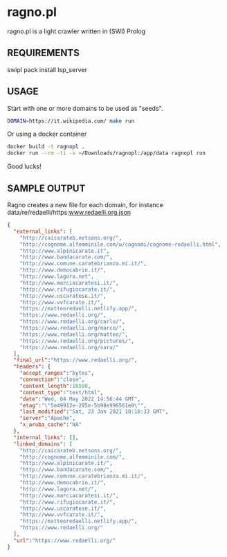 # ragno.pl

ragno.pl is a light crawler written in (SWI) Prolog

## REQUIREMENTS

swipl pack install lsp_server

## USAGE

Start with one or more domains to be used as "seeds".

```bash
DOMAIN=https://it.wikipedia.com/ make run
```

Or using a docker container 

```bash
docker build -t ragnopl .
docker run --rm -ti -v ~/Downloads/ragnopl:/app/data ragnopl run
```

Good lucks!

## SAMPLE OUTPUT

Ragno creates a new file for each domain, for instance data/re/redaelli/https\:www.redaelli.org.json 

```json
{
  "external_links": [
    "http://caicarateb.netsons.org/",
    "http://cognome.alfemminile.com/w/cognomi/cognome-redaelli.html",
    "http://www.alpinicarate.it",
    "http://www.bandacarate.com/",
    "http://www.comune.caratebrianza.mi.it/",
    "http://www.democabrio.it/",
    "http://www.lagora.net",
    "http://www.marciacaratesi.it/",
    "http://www.rifugiocarate.it/",
    "http://www.uscaratese.it/",
    "http://www.vvfcarate.it/",
    "https://matteoredaelli.netlify.app/",
    "https://www.redaelli.org/",
    "https://www.redaelli.org/carlo/",
    "https://www.redaelli.org/marco/",
    "https://www.redaelli.org/matteo/",
    "https://www.redaelli.org/pictures/",
    "https://www.redaelli.org/sara/"
  ],
  "final_url":"https://www.redaelli.org/",
  "headers": {
    "accept_ranges":"bytes",
    "connection":"close",
    "content_length":10590,
    "content_type":"text/html",
    "date":"Wed, 04 May 2022 14:56:44 GMT",
    "etag":"\"5e49912e-295e-5b98e996561e0\"",
    "last_modified":"Sat, 23 Jan 2021 10:16:33 GMT",
    "server":"Apache",
    "x_aruba_cache":"NA"
  },
  "internal_links": [],
  "linked_domains": [
    "http://caicarateb.netsons.org/",
    "http://cognome.alfemminile.com/",
    "http://www.alpinicarate.it/",
    "http://www.bandacarate.com/",
    "http://www.comune.caratebrianza.mi.it/",
    "http://www.democabrio.it/",
    "http://www.lagora.net/",
    "http://www.marciacaratesi.it/",
    "http://www.rifugiocarate.it/",
    "http://www.uscaratese.it/",
    "http://www.vvfcarate.it/",
    "https://matteoredaelli.netlify.app/",
    "https://www.redaelli.org/"
  ],
  "url":"https://www.redaelli.org/"
}
```
